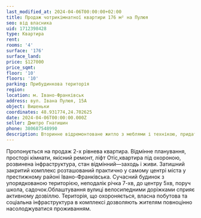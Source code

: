 ```yaml
---
last_modified_at: 2024-04-06T00:00:00+02:00
title: Продаж чотрикімнатної квартири 176 м² на Пулюя
seo: від власника
uid: 1712398428
type: Квартира
rent:
rooms: '4'
surface: '176'
surface_land:
price: $127000
price_sqmt:
floor: '10'
floors: '10'
parking: Прибудинкова територія
region:
location: м. Івано-Франківськ
address: вул. Івана Пулюя, 15А
object: Вишеньки
coordinates: 48.931774,24.702625
date: 2024-04-06T00:00:00.000Z
seller: Дмитро Гнатишин
phone: 380687548990
description: Вторинне відремонтоване житло з меблями і технікою, придатне і готове для проживання
---
```


Пропонується на продаж 2-х рівнева квартира. Відмінне планування, просторі кімнати, якісний ремонт, ліфт Отіс,квартира під охороною, розвинена інфраструктура, стан відмінний—заходь і живи. Затишний закритий комплекс розташований практично у самому центрі міста у престижному районі Івано-Франківська. Сучасний будинок з упорядкованою територією, неподалік річка 7-хв, до центру 5хв, поруч школа, садочок.Облаштування вулиці велосипедними доріжками сприяє активному дозвіллю. Територія, що охороняється, власна побутова та соціальна інфраструктура в комплексі дозволяють жителям повноцінно насолоджуватися проживанням.

